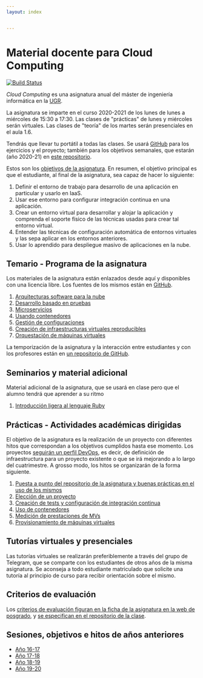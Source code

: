 ```yaml
---
layout: index


---
```

Material docente para Cloud Computing
==

[![Build Status](https://travis-ci.org/JJ/CC.svg?branch=master)](https://travis-ci.org/JJ/CC)

*Cloud Computing* es una asignatura anual del máster de ingeniería informática en la [UGR][ugr-website].

La asignatura se imparte en el curso 2020-2021 de los lunes de lunes a
miércoles de 15:30 a 17:30. Las clases de "prácticas" de lunes y
miércoles serán virtuales. Las clases de "teoría" de los martes serán
presenciales en el aula 1.6.

Tendrás que llevar tu portátil a todas
las clases. Se usará [GitHub][github-website] para los ejercicios y el
proyecto; también para los objetivos semanales, que estarán (año
2020-21) en [este repositorio][cc-course-repo].

Estos son los [objetivos de la
asignatura](documentos/objetivos). En resumen, el objetivo
principal es que el estudiante, al final de la asignatura, sea capaz de hacer lo siguiente:

1. Definir el entorno de trabajo para desarrollo de una aplicación en particular y usarlo en IaaS.
2. Usar ese entorno para configurar integración continua en una aplicación.
3. Crear un entorno virtual para desarrollar y alojar la aplicación y comprenda el soporte físico de las técnicas usadas para crear tal entorno virtual.
4. Entender las técnicas de configuración automática de entornos virtuales y las sepa aplicar en los entornos anteriores.
5. Usar lo aprendido para despliegue masivo de aplicaciones en la nube.

[ugr-website]: https://www.ugr.es
[github-website]: https://github.com
[cc-course-repo]: https://github.com/JJ/CC-20-21/

Temario - Programa de la asignatura
------------------------------------------------------

Los materiales de la asignatura están enlazados desde aquí y
disponibles con una licencia libre. Los fuentes de los mismos están en
[GitHub][cc-general-repo].

1. [Arquitecturas software para la nube][t1]
2. [Desarrollo basado en pruebas][t2]
3. [Microservicios][t3]
7. [Usando contenedores][t7]
4. [Gestión de configuraciones][t4]
5. [Creación de infraestructuras virtuales reproducibles][t5]
6. [Orquestación de máquinas virtuales][t6]


La temporización de la asignatura y la interacción entre estudiantes y
con los profesores están en 
[un repositorio de GitHub][cc-course-repo]. 

[cc-general-repo]: http://github.com/JJ/CC
[t1]: documentos/temas/Arquitecturas_para_la_nube.md
[t2]: documentos/temas/Desarrollo_basado_en_pruebas.md
[t3]: documentos/temas/Microservicios.md
[t4]: documentos/temas/Provision.md
[t5]: documentos/temas/Automatizando_cloud.md
[t6]: documentos/temas/Orquestacion.md
[t7]: documentos/temas/Contenedores.md

Seminarios y material adicional
---------------

Material adicional de la asignatura, que se usará en clase pero que el
alumno tendrá que aprender a su ritmo

1. [Introducción ligera al lenguaje Ruby][s1]

[s1]: documentos/seminarios/ruby.md

Prácticas - Actividades académicas dirigidas
-------------

El objetivo de la asignatura es la realización de un proyecto con
diferentes hitos que correspondan a los objetivos cumplidos hasta ese
momento. Los proyectos [seguirán un perfil DevOps][proyecto], es
decir, de definición de infraestructura para un proyecto existente o
que se irá mejorando a lo largo del cuatrimestre. A grosso modo, los
hitos se organizarán de la forma siguiente.

1. [Puesta a punto del repositorio de la asignatura y buenas prácticas en el uso de los mismos][p1]
2. [Elección de un proyecto][p2]
3. [Creación de tests y configuración de integración continua][p3]
7. [Uso de contenedores][p4]
5. [Medición de prestaciones de MVs][p5]
4. [Provisionamiento de máquinas virtuales][p6]



[proyecto]: documentos/proyecto/README.md
[p1]: documentos/proyecto/0.Repositorio.md
[p2]: documentos/proyecto/1.Infraestructura.md
[p3]: documentos/proyecto/2.CI.md
[p4]: documentos/proyecto/3.Docker.md
[p5]: documentos/proyecto/4.Prestaciones.md
[p6]: documents/proyecto/5.Provisionamiento.md


Tutorías virtuales y presenciales
----

Las tutorías virtuales se realizarán preferiblemente a través del
grupo de Telegram, que se comparte con los estudiantes de otros años de
la misma asignatura. Se aconseja a todo estudiante matriculado que
solicite una tutoría al principio de curso para recibir orientación
sobre el mismo.

Criterios de evaluación
---

Los [criterios de evaluación figuran en la ficha de la asignatura en la web de posgrado][guia-docente], y [se especifican en el repositorio de la clase][evaluacion].

[guia-docente]: https://masteres.ugr.es/ing-informatica/pages/info_academica/guias/curso_actual/1semestre/gd_mii_cloud_comp_fi_201718firmada
[evaluacion]: https://github.com/JJ/CC-20-21/blob/master/Metodolog%C3%ADa_y_criterios_de_evaluaci%C3%B3n.md

Sesiones, objetivos e hitos de años anteriores
---

* [Año 16-17](https://github.com/JJ/CC16-17)
* [Año 17-18](https://github.com/JJ/CC-17-18)
* [Año 18-19](https://github.com/JJ/CC-18-19)
* [Año 19-20](https://github.com/JJ/CC-19-20)
